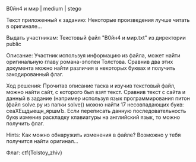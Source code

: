 В0йн4 и мир | medium | stego

Текст приложенный к заданию:
Некоторые произведения лучше читать в оригинале...

Выдать участникам:
Текстовый файл "В0йн4 и мир.txt" из директории public

Описание:
Участник используя информацию из файла, может найти оригинальную главу романа-эпопеи Толстова. Сравнив два этих документа можно найти различия в некоторых буквах и получить закодированный флаг.

Ход решения:
Прочитав описание таска и изучив текстовый файл, можно найти сайт, с которого был взят текст. Сравнив текст с сайта и данный в задание (например используя язык программирования питон (файл solve.py из папки solve)) можно найти 17 несовпадающих букв: сеаХЕщдыещн_яршмЪ. Если переписать данную последовательность букв изменив раскладку клавиатуры на английский язык, то можно получить флаг.

Hints:
Как можно обнаружить изменения в файле? Возможно у тебя получится найти оригинал...

Флаг:
ctf{Tolstoy_zhiv}
